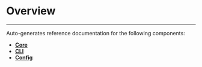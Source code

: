 # Overview

______________________________________________________________________

Auto-generates reference documentation for the following components:

- **[Core](./core)**
- **[CLI](./cli)**
- **[Config](./config)**

